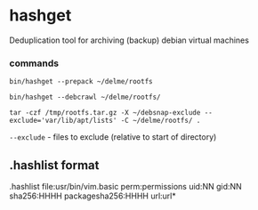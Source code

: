 # hashget

Deduplication tool for archiving (backup) debian virtual machines


### commands

`bin/hashget --prepack ~/delme/rootfs`

`bin/hashget --debcrawl ~/delme/rootfs/`

`tar -czf /tmp/rootfs.tar.gz -X ~/debsnap-exclude --exclude='var/lib/apt/lists' -C ~/delme/rootfs/ .`

`--exclude` - files to exclude (relative to start of directory)


## .hashlist format
.hashlist
  file:usr/bin/vim.basic perm:permissions uid:NN gid:NN sha256:HHHH 
  packagesha256:HHHH url:url* 




